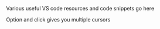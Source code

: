 Various useful VS code resources and code snippets go here

Option and click gives you multiple cursors